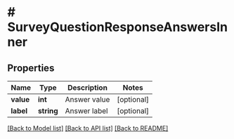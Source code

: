 # # SurveyQuestionResponseAnswersInner

## Properties

Name | Type | Description | Notes
------------ | ------------- | ------------- | -------------
**value** | **int** | Answer value | [optional]
**label** | **string** | Answer label | [optional]

[[Back to Model list]](../../README.md#models) [[Back to API list]](../../README.md#endpoints) [[Back to README]](../../README.md)
